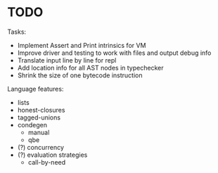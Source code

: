 # TODO

Tasks:

- Implement Assert and Print intrinsics for VM
- Improve driver and testing to work with files and output debug info
- Translate input line by line for repl
- Add location info for all AST nodes in typechecker
- Shrink the size of one bytecode instruction

Language features:

- lists
- honest-closures
- tagged-unions
- condegen
  - manual
  - qbe
- (?) concurrency
- (?) evaluation strategies
  - call-by-need

